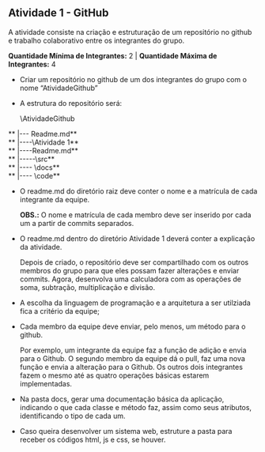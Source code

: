 ## Atividade 1 - GitHub ##

<p> A atividade consiste na criação e estruturação de um repositório no github e trabalho colaborativo entre os integrantes do grupo.
  
**Quantidade Mínima de Integrantes:** 2 |
**Quantidade Máxima de Integrantes:** 4 </p>

* Criar um repositório no github de um dos integrantes do grupo com o nome “AtividadeGithub”
* A estrutura do repositório será:

  \AtividadeGithub
  
**  |--- Readme.md** <br>
**  |----\Atividade 1** <br>
**    |----Readme.md** <br>
**    |-----\src** <br>
**      |---- \docs** <br>
**      |---- \code** <br>

* O readme.md do diretório raiz deve conter o nome e a matrícula de cada integrante da equipe.
  
  **OBS.:** O nome e matrícula de cada membro deve ser inserido por cada um a partir de commits separados.
  
* O readme.md dentro do diretório Atividade 1 deverá conter a explicação da atividade.
  
  Depois de criado, o repositório deve ser compartilhado com os outros membros do grupo para que eles possam fazer alterações e enviar commits. Agora, desenvolva uma calculadora com as operações de soma, subtração, multiplicação e divisão.
  
* A escolha da linguagem de programação e a arquitetura a ser utilziada fica a critério da equipe;
* Cada membro da equipe deve enviar, pelo menos, um método para o github.

  Por exemplo, um integrante da equipe faz a função de adição e envia para o Github. O segundo membro da equipe dá o pull, faz uma nova função e envia a alteração para o Github. Os outros dois integrantes fazem o mesmo até as quatro operações básicas estarem implementadas.

* Na pasta docs, gerar uma documentação básica da aplicação, indicando o que cada classe e método faz, assim como seus atributos, identificando o tipo de cada um.
* Caso queira desenvolver um sistema web, estruture a pasta para receber os códigos html, js e css, se houver.
